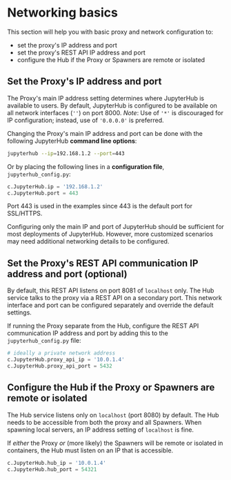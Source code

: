 # Networking basics

This section will help you with basic proxy and network configuration to:

- set the proxy's IP address and port
- set the proxy's REST API IP address and port
- configure the Hub if the Proxy or Spawners are remote or isolated

## Set the Proxy's IP address and port

The Proxy's main IP address setting determines where JupyterHub is available to users.
By default, JupyterHub is configured to be available on all network interfaces
(`''`) on port 8000. *Note*: Use of `'*'` is discouraged for IP configuration;
instead, use of `'0.0.0.0'` is preferred.

Changing the Proxy's main IP address and port can be done with the following
JupyterHub **command line options**:

```bash
jupyterhub --ip=192.168.1.2 --port=443
```

Or by placing the following lines in a **configuration file**,
`jupyterhub_config.py`:

```python
c.JupyterHub.ip = '192.168.1.2'
c.JupyterHub.port = 443
```

Port 443 is used in the examples since 443 is the default port for SSL/HTTPS.

Configuring only the main IP and port of JupyterHub should be sufficient for
most deployments of JupyterHub. However, more customized scenarios may need
additional networking details to be configured.

## Set the Proxy's REST API communication IP address and port (optional)

By default, this REST API listens on port 8081 of `localhost` only.
The Hub service talks to the proxy via a REST API on a secondary port. This
network interface and port can be configured separately and override the
default settings.

If running the Proxy separate from the Hub, configure the REST API communication
IP address and port by adding this to the `jupyterhub_config.py` file:

```python
# ideally a private network address
c.JupyterHub.proxy_api_ip = '10.0.1.4'
c.JupyterHub.proxy_api_port = 5432
```

## Configure the Hub if the Proxy or Spawners are remote or isolated

The Hub service listens only on `localhost` (port 8080) by default.
The Hub needs to be accessible from both the proxy and all Spawners.
When spawning local servers, an IP address setting of `localhost` is fine.

If *either* the Proxy *or* (more likely) the Spawners will be remote or
isolated in containers, the Hub must listen on an IP that is accessible.

```python
c.JupyterHub.hub_ip = '10.0.1.4'
c.JupyterHub.hub_port = 54321
```
